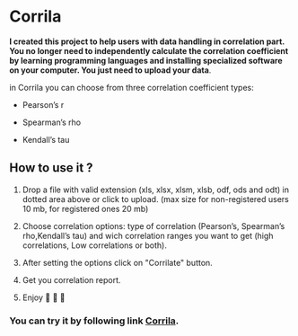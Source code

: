 # Corrila

**I created this project to help users with data handling in correlation part. You no longer need to independently calculate the correlation coefficient by learning programming languages and installing specialized software on your computer. You just need to upload your data**.

in Corrila you can choose from three correlation coefficient types:

- Pearson’s r

- Spearman’s rho

- Kendall’s tau

## How to use it ?

1. Drop a file with valid extension (xls, xlsx, xlsm, xlsb, odf, ods and odt) in dotted area above or click to upload. (max size for non-registered users 10 mb, for registered ones 20 mb)

2. Choose correlation options: type of correlation (Pearson’s, Spearman’s rho,Kendall’s tau) and wich correlation ranges you want to get (high correlations, Low correlations or both).

3. After setting the options click on "Corrilate" button.

4. Get you correlation report.

5. Enjoy 🎉 🎉 🎉

### You can try it by following link [Corrila](https://www.corrila.com/).
